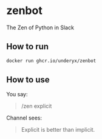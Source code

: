# zenbot

The Zen of Python in Slack

## How to run

```bash
docker run ghcr.io/underyx/zenbot
```

## How to use

You say:

> /zen explicit

Channel sees:

> Explicit is better than implicit.
